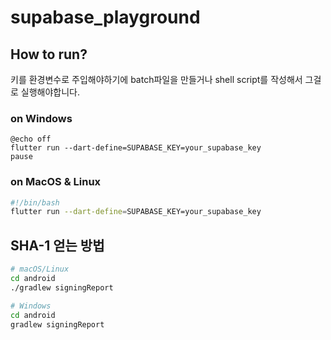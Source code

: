 # supabase_playground
 


## How to run?

키를 환경변수로 주입해야하기에 batch파일을 만들거나 shell script를 작성해서 그걸로 실행해야합니다.


### on Windows

```batch
@echo off
flutter run --dart-define=SUPABASE_KEY=your_supabase_key
pause
```


### on MacOS & Linux

```sh
#!/bin/bash
flutter run --dart-define=SUPABASE_KEY=your_supabase_key
```


## SHA-1 얻는 방법

```bash
# macOS/Linux
cd android
./gradlew signingReport

# Windows
cd android
gradlew signingReport
```